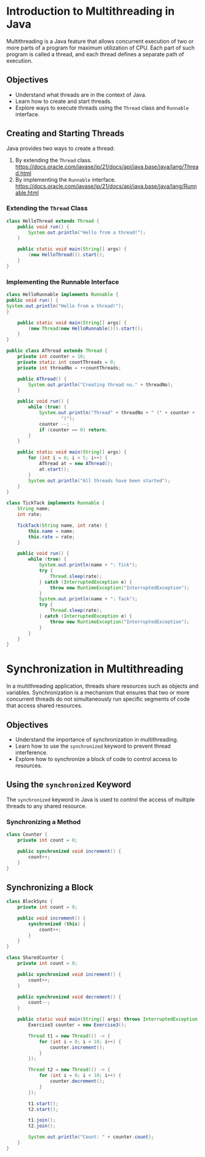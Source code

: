 # Introduction to Multithreading in Java

Multithreading is a Java feature that allows concurrent execution of two or more parts of a program for maximum utilization of CPU. Each part of such program is called a thread, and each thread defines a separate path of execution.

## Objectives

- Understand what threads are in the context of Java.
- Learn how to create and start threads.
- Explore ways to execute threads using the `Thread` class and `Runnable` interface.

## Creating and Starting Threads

Java provides two ways to create a thread:
1. By extending the `Thread` class. https://docs.oracle.com/javase/jp/21/docs/api/java.base/java/lang/Thread.html
2. By implementing the `Runnable` interface. https://docs.oracle.com/javase/jp/21/docs/api/java.base/java/lang/Runnable.html

### Extending the `Thread` Class

```java
class HelloThread extends Thread {
    public void run() {
        System.out.println("Hello from a thread!");
    }

    public static void main(String[] args) {
        (new HelloThread()).start();
    }
}
```
### Implementing the Runnable Interface
```java
class HelloRunnable implements Runnable {
public void run() {
System.out.println("Hello from a thread!");
}

    public static void main(String[] args) {
        (new Thread(new HelloRunnable())).start();
    }
}
```
```java
public class AThread extends Thread {
    private int counter = 10;
    private static int countThreads = 0;
    private int threadNo = ++countThreads;

    public AThread() {
        System.out.println("Creating thread no." + threadNo);
    }

    public void run() {
        while (true) {
            System.out.println("Thread" + threadNo + " (" + counter +
                    ")");
            counter --;
            if (counter == 0) return;
        }
    }

    public static void main(String[] args) {
        for (int i = 0; i < 5; i++) {
            AThread at = new AThread();
            at.start();
        }
        System.out.println("All threads have been started");
    }
}
```
```java
class TickTack implements Runnable {
    String name;
    int rate;

    TickTack(String name, int rate) {
        this.name = name;
        this.rate = rate;
    }

    public void run() {
        while (true) {
            System.out.println(name + ": Tick");
            try {
                Thread.sleep(rate);
            } catch (InterruptedException e) {
                throw new RuntimeException("InterruptedException");
            }
            System.out.println(name + ": Tack");
            try {
                Thread.sleep(rate);
            } catch (InterruptedException e) {
                throw new RuntimeException("InterruptedException");
            }
        }
    }
}
```

# Synchronization in Multithreading

In a multithreading application, threads share resources such as objects and variables.
Synchronization is a mechanism that ensures that two or more concurrent threads do not simultaneously run specific segments of
code that access shared resources.

## Objectives

- Understand the importance of synchronization in multithreading.
- Learn how to use the `synchronized` keyword to prevent thread interference.
- Explore how to synchronize a block of code to control access to resources.

## Using the `synchronized` Keyword

The `synchronized` keyword in Java is used to control the access of multiple threads to any shared resource.

### Synchronizing a Method

```java
class Counter {
    private int count = 0;

    public synchronized void increment() {
        count++;
    }
}
```

## Synchronizing a Block
```java
class BlockSync {
    private int count = 0;

    public void increment() {
        synchronized (this) {
            count++;
        }
    }
}
```
```java
class SharedCounter {
    private int count = 0;

    public synchronized void increment() {
        count++;
    }

    public synchronized void decrement() {
        count--;
    }

    public static void main(String[] args) throws InterruptedException {
        Exercise3 counter = new Exercise3();

        Thread t1 = new Thread(() -> {
            for (int i = 0; i < 10; i++) {
                counter.increment();
            }
        });

        Thread t2 = new Thread(() -> {
            for (int i = 0; i < 10; i++) {
                counter.decrement();
            }
        });

        t1.start();
        t2.start();

        t1.join();
        t2.join();

        System.out.println("Count: " + counter.count);
    }
}

```
